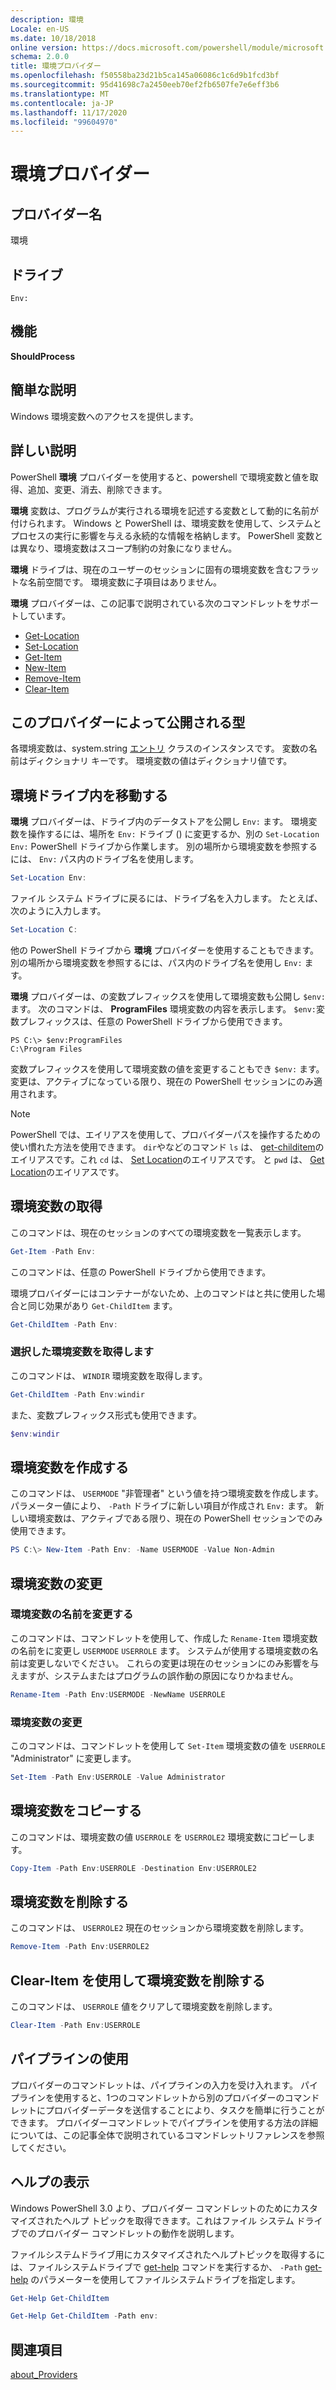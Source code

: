 ```yaml
---
description: 環境
Locale: en-US
ms.date: 10/18/2018
online version: https://docs.microsoft.com/powershell/module/microsoft.powershell.core/about/about_environment_provider?view=powershell-7.2&WT.mc_id=ps-gethelp
schema: 2.0.0
title: 環境プロバイダー
ms.openlocfilehash: f50558ba23d21b5ca145a06086c1c6d9b1fcd3bf
ms.sourcegitcommit: 95d41698c7a2450eeb70ef2fb6507fe7e6eff3b6
ms.translationtype: MT
ms.contentlocale: ja-JP
ms.lasthandoff: 11/17/2020
ms.locfileid: "99604970"
---
```

# <a name="environment-provider"></a>環境プロバイダー

## <a name="provider-name"></a>プロバイダー名
環境

## <a name="drives"></a>ドライブ

`Env:`

## <a name="capabilities"></a>機能

**ShouldProcess**

## <a name="short-description"></a>簡単な説明

Windows 環境変数へのアクセスを提供します。

## <a name="detailed-description"></a>詳しい説明

PowerShell **環境** プロバイダーを使用すると、powershell で環境変数と値を取得、追加、変更、消去、削除できます。

**環境** 変数は、プログラムが実行される環境を記述する変数として動的に名前が付けられます。 Windows と PowerShell は、環境変数を使用して、システムとプロセスの実行に影響を与える永続的な情報を格納します。 PowerShell 変数とは異なり、環境変数はスコープ制約の対象になりません。

**環境** ドライブは、現在のユーザーのセッションに固有の環境変数を含むフラットな名前空間です。 環境変数に子項目はありません。

**環境** プロバイダーは、この記事で説明されている次のコマンドレットをサポートしています。

- [Get-Location](xref:Microsoft.PowerShell.Management.Get-Location)
- [Set-Location](xref:Microsoft.PowerShell.Management.Set-Location)
- [Get-Item](xref:Microsoft.PowerShell.Management.Get-Item)
- [New-Item](xref:Microsoft.PowerShell.Management.New-Item)
- [Remove-Item](xref:Microsoft.PowerShell.Management.Remove-Item)
- [Clear-Item](xref:Microsoft.PowerShell.Management.Clear-Item)

## <a name="types-exposed-by-this-provider"></a>このプロバイダーによって公開される型

各環境変数は、system.string [エントリ](/dotnet/api/system.collections.dictionaryentry) クラスのインスタンスです。 変数の名前はディクショナリ キーです。 環境変数の値はディクショナリ値です。

## <a name="navigating-the-environment-drive"></a>環境ドライブ内を移動する

**環境** プロバイダーは、ドライブ内のデータストアを公開し `Env:` ます。 環境変数を操作するには、場所を `Env:` ドライブ () に変更するか、別の `Set-Location Env:` PowerShell ドライブから作業します。 別の場所から環境変数を参照するには、 `Env:` パス内のドライブ名を使用します。

```powershell
Set-Location Env:
```

ファイル システム ドライブに戻るには、ドライブ名を入力します。 たとえば、次のように入力します。

```powershell
Set-Location C:
```

他の PowerShell ドライブから **環境** プロバイダーを使用することもできます。 別の場所から環境変数を参照するには、パス内のドライブ名を使用し `Env:` ます。

**環境** プロバイダーは、の変数プレフィックスを使用して環境変数も公開し `$env:` ます。  次のコマンドは、 **ProgramFiles** 環境変数の内容を表示します。 `$env:`変数プレフィックスは、任意の PowerShell ドライブから使用できます。

```
PS C:\> $env:ProgramFiles
C:\Program Files
```

変数プレフィックスを使用して環境変数の値を変更することもでき `$env:` ます。  変更は、アクティブになっている限り、現在の PowerShell セッションにのみ適用されます。

> [!NOTE]
> PowerShell では、エイリアスを使用して、プロバイダーパスを操作するための使い慣れた方法を使用できます。 `dir`やなどのコマンド `ls` は、 [get-childitem](xref:Microsoft.PowerShell.Management.Get-ChildItem)のエイリアスです。これ `cd` は、 [Set Location](xref:Microsoft.PowerShell.Management.Set-Location)のエイリアスです。 と `pwd` は、 [Get Location](xref:Microsoft.PowerShell.Management.Get-Location)のエイリアスです。

## <a name="getting-environment-variables"></a>環境変数の取得

このコマンドは、現在のセッションのすべての環境変数を一覧表示します。

```powershell
Get-Item -Path Env:
```

このコマンドは、任意の PowerShell ドライブから使用できます。

環境プロバイダーにはコンテナーがないため、上のコマンドはと共に使用した場合と同じ効果があり `Get-ChildItem` ます。

```powershell
Get-ChildItem -Path Env:
```

### <a name="get-a-selected-environment-variable"></a>選択した環境変数を取得します

このコマンドは、 `WINDIR` 環境変数を取得します。

```powershell
Get-ChildItem -Path Env:windir
```

また、変数プレフィックス形式も使用できます。

```powershell
$env:windir
```

## <a name="create-an-environment-variable"></a>環境変数を作成する

このコマンドは、 `USERMODE` "非管理者" という値を持つ環境変数を作成します。 パラメーター値により、 `-Path` ドライブに新しい項目が作成され `Env:` ます。 新しい環境変数は、アクティブである限り、現在の PowerShell セッションでのみ使用できます。

```powershell
PS C:\> New-Item -Path Env: -Name USERMODE -Value Non-Admin
```

## <a name="changing-an-environment-variable"></a>環境変数の変更

### <a name="rename-an-environment-variable"></a>環境変数の名前を変更する

このコマンドは、コマンドレットを使用して、作成した `Rename-Item` 環境変数の名前をに変更し `USERMODE` `USERROLE` ます。 システムが使用する環境変数の名前は変更しないでください。 これらの変更は現在のセッションにのみ影響を与えますが、システムまたはプログラムの誤作動の原因になりかねません。

```powershell
Rename-Item -Path Env:USERMODE -NewName USERROLE
```

### <a name="change-an-environment-variable"></a>環境変数の変更

このコマンドは、コマンドレットを使用して `Set-Item` 環境変数の値を `USERROLE` "Administrator" に変更します。

```powershell
Set-Item -Path Env:USERROLE -Value Administrator
```

## <a name="copy-an-environment-variable"></a>環境変数をコピーする

このコマンドは、環境変数の値 `USERROLE` を `USERROLE2` 環境変数にコピーします。

```powershell
Copy-Item -Path Env:USERROLE -Destination Env:USERROLE2
```

## <a name="remove-an-environment-variable"></a>環境変数を削除する

このコマンドは、 `USERROLE2` 現在のセッションから環境変数を削除します。

```powershell
Remove-Item -Path Env:USERROLE2
```

## <a name="remove-an-environment-variable-with-clear-item"></a>Clear-Item を使用して環境変数を削除する

このコマンドは、 `USERROLE` 値をクリアして環境変数を削除します。

```powershell
Clear-Item -Path Env:USERROLE
```

## <a name="using-the-pipeline"></a>パイプラインの使用

プロバイダーのコマンドレットは、パイプラインの入力を受け入れます。 パイプラインを使用すると、1つのコマンドレットから別のプロバイダーのコマンドレットにプロバイダーデータを送信することにより、タスクを簡単に行うことができます。
プロバイダーコマンドレットでパイプラインを使用する方法の詳細については、この記事全体で説明されているコマンドレットリファレンスを参照してください。

## <a name="getting-help"></a>ヘルプの表示

Windows PowerShell 3.0 より、プロバイダー コマンドレットのためにカスタマイズされたヘルプ トピックを取得できます。これはファイル システム ドライブでのプロバイダー コマンドレットの動作を説明します。

ファイルシステムドライブ用にカスタマイズされたヘルプトピックを取得するには、ファイルシステムドライブで [get-help](xref:Microsoft.PowerShell.Core.Get-Help) コマンドを実行するか、 `-Path` [get-help](xref:Microsoft.PowerShell.Core.Get-Help) のパラメーターを使用してファイルシステムドライブを指定します。

```powershell
Get-Help Get-ChildItem
```

```powershell
Get-Help Get-ChildItem -Path env:
```

## <a name="see-also"></a>関連項目

[about_Providers](../About/about_Providers.md)

